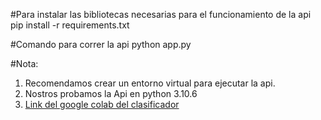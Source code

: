 #Para instalar las bibliotecas necesarias para el funcionamiento de la api
pip install -r requirements.txt

#Comando para correr la api
python app.py 

#Nota:

1.   Recomendamos crear un entorno virtual para ejecutar la api.
2.   Nostros probamos la Api en python 3.10.6
3.   [Link del google colab del clasificador](https://colab.research.google.com/drive/1fuiRfh5wJ10VCFQJfFHDOMiRfg9eAm0Z?usp=sharing)

